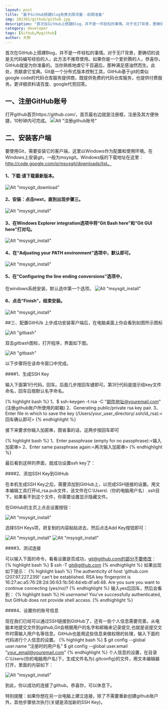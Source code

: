 ```yaml
---
layout: post
title: "基于GitHub搭建blog免费无限流量--前期准备"
img: 201301/github/github.jpg
description: "首次在GitHub上搭建Blog，并不是一件轻松的事情。对于无IT背景，更确切的说是无代码编写经验的人，此方法不推荐使用。如果你是一个爱折腾的人，恭喜你，GitHub就是为你准备的。当你熟练地虐它千百遍后，那种满足感油然而生。此处，贡献虐它宝典。"
category: developer
tags: [Github,Mygithub]
author: 大熊
---
```


首次在GitHub上搭建Blog，并不是一件轻松的事情。对于无IT背景，更确切的说是无代码编写经验的人，此方法不推荐使用。如果你是一个爱折腾的人，恭喜你，GitHub就是为你准备的。当你熟练地虐它千百遍后，那种满足感油然而生。此处，贡献虐它宝典。Git是一个分布式版本控制工具，GitHub基于git的类似google code的代码仓库服务提供商，既提供免费的代码仓库服务，也提供付费服务。更详细资料请百度、google代劳回答。

## 一、注册GitHub账号

打开github首页https://github.com/，首页最右边就是注册框，注册及其方便快捷，10秒钟内可完成。
![Alt "注册github账号"](/images/201301/github/github_reg.jpg)

## 二、安装客户端

要使用Git，需要安装它的客户端，这里以Windows作为配置和使用环境。在Windows上安装git，一般为msysgit。Windows版的下载地址在这里：http://code.google.com/p/msysgit/downloads/list。

#### 1、下载:请下载最新版本。
![Alt "msysgit_download"](/images/201301/github/msysgit_download.jpg)

#### 2、安装：点击next，直到出现步骤三。
![Alt "msysgit_install"](/images/201301/github/msysgit_install.jpg)

#### 3、在Windows Explorer integration选项中将“Git Bash here”和“Git GUI here”打对勾。
![Alt "msysgit_install"](/images/201301/github/msysgit_install_ei.jpg)

#### 4、在“Adjusting your PATH environment”选项中，默认即可。
![Alt "msysgit_install"](/images/201301/github/msysgit_install_path.jpg)

#### 5、在“Configuring the line ending conversions”选项中，
在windows系统安装，默认选中第一个选项。
![Alt "msysgit_install"](/images/201301/github/msysgit_install_config.jpg)

#### 6、点击“Finish”，结束安装。
![Alt "msysgit_install"](/images/201301/github/msysgit_install_finish.jpg)


##三、配置GitHUb
上步成功安装客户端后，在电脑桌面上你会看到如图所示图标

![Alt "gitbash"](/images/201301/github/gitbash_ico.jpg)

双击gitbash图标，打开程序，界面如下图。

![Alt "gitbash"](/images/201301/github/gitbash_cmd.jpg)

以下步骤将在该命令窗口中完成。

####1、生成SSH Key

输入下面第1行代码，回车。后面几步按回车键即可。第3行代码是提示给key文件命名，回车后按默认名字命名。

{% highlight bash %}
1、$ ssh-keygen -t rsa -C "邮件地址@youremail.com" (注册github账户所使用的邮箱)
2、Generating public/private rsa key pair.
3、Enter file in which to save the key (/Users/your_user_directory/.ssh/id_rsa):<回车确认即可>
{% endhighlight %}

接下来要求你输入加密串，图省事的话，这两步按回车即可

{% highlight bash %}
1、Enter passphrase (empty for no passphrase):<输入加密串>
2、Enter same passphrase again:<再次输入加密串>
{% endhighlight %}

最后看到这样的界面，就成功设置ssh key了：

####2、添加SSH Key到GitHub

在本机生成SSH Key之后，需要添加到GitHub上，以完成SSH链接的设置。用文本编辑工具打开id_rsa.pub文件，该文件在C:\Users\（你的电脑用户名）\.ssh目下。如果看不到这个文件，你需要设置显示隐藏文件。

在GitHub的主页上点击设置按钮：

![Alt "msysgit_install"](/images/201301/github/github_setting.jpg)

选择SSH Keys项，把复制的内容粘贴进去，然后点击Add Key按钮即可：

![Alt "msysgit_install"](/images/201301/github/github_setting_sshkey.jpg)
![Alt "msysgit_install"](/images/201301/github/github_setting_addkey.jpg)

####3、测试连接

可以输入下面的命令，看看设置是否成功，git@github.com的部分不要修改：
{% highlight bash %}
$ ssh -T git@github.com
{% endhighlight %}
如果出现如下提示：
{% highlight bash %}
The authenticity of host 'github.com (207.97.227.239)' can't be established.
RSA key fingerprint is 16:27:ac:a5:76:28:2d:36:63:1b:56:4d:eb:df:a6:48.
Are you sure you want to continue connecting (yes/no)?
{% endhighlight %}
输入yes后回车，然后会看到：
{% highlight bash %}
Hi <em>username</em>! You've successfully authenticated, but GitHub does not provide shell access.
{% endhighlight %}


####4、设置你的账号信息

现在我们已经可以通过SSH链接到GitHub了，还有一些个人信息需要完善。从电脑本地提交文件到github,Git会根据用户的名字和邮箱来记录提交,也就是说提交文件时需输入用户名等信息。GitHub也是用这些信息来做权限的处理，输入下面的代码进行个人信息的设置。
{% highlight bash %}
$ git config --global user.name "注册时的用户名"
$ git config --global user.email "your_email@youremail.com"
{% endhighlight %}
个人信息的设置，在目录C:\Users\{你的电脑用户名}下，生成文件名为{.gitconfig}的文件，用文本编辑器打开，里面的内容如下：

![Alt "msysgit_install"](/images/201301/github/github_setting_accout.jpg)

到此，你以成功的连接了github。恭喜你，可以休息下。

特别提醒：如果你想在另一台电脑上建立连接，除了不需要重新创建github账户外，其他步骤依次执行(关键是添加新的SSH Key)。
